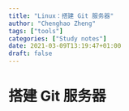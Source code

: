```yaml
---
title: "Linux：搭建 Git 服务器"
author: "Chenghao Zheng"
tags: ["tools"]
categories: ["Study notes"]
date: 2021-03-09T13:19:47+01:00
draft: false
---
```







# 搭建 Git 服务器